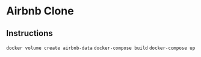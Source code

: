 # Airbnb Clone

## Instructions

`docker volume create airbnb-data`
`docker-compose build`
`docker-compose up`
